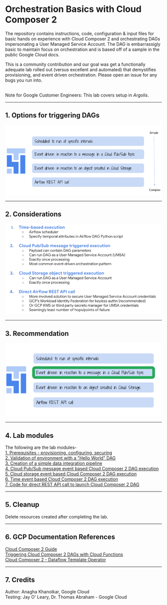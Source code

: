 # Orchestration Basics with Cloud Composer 2

The repository contains instructions, code, configuration & input files for basic hands on experience with Cloud Composer 2 and orchestrating DAGs impersonating a User Managed Service Account. The DAG is embarrassigly basic to maintain focus on orchestration and is based off of a sample in the public Google Cloud docs.<br>

This is a community contribution and our goal was get a functionally adequate lab rolled out (versus excellent and automated) that demystifies provisioning, and event driven orchestration. Please open an issue for any bugs you run into. <br><br>

Note for Google Customer Engineers: This lab covers setup in *Argolis*.<br>

<hr>

## 1. Options for triggering DAGs

![Options](09-images/00-Options.png)

<hr>

## 2. Considerations

![Recommended](09-images/02-Considerations.png)

<hr>

## 3. Recommendation

![Considerations](09-images/01-Recommended.png)

<hr>

## 4. Lab modules

The following are the lab modules-<br>
[1. Prerequisites - provisioning, configuring, securing](02-prerequisites.md) <BR>
[2. Validation of environment with a "Hello World" DAG](03-hello-world-dag.md) <BR>
[3. Creation of a simple data integration pipeline](04-data-integration-dag.md) <BR>
[4. Cloud Pub/Sub message event based Cloud Composer 2 DAG execution](05-edo-pubsub-event.md) <BR>
[5. Cloud storage event based Cloud Composer 2 DAG execution](06-edo-gcs-event.md) <BR>
[6. Time event based Cloud Composer 2 DAG execution](07-edo-time.md) <BR>
[7. Code for direct REST API call to launch Cloud Composer 2 DAG](08-rest-api-call.md) <BR>

  <hr>
  
## 5. Cleanup

Delete resources created after completing the lab.
  
  <hr>
  
## 6. GCP Documentation References

[Cloud Composer 2 Guide](https://cloud.google.com/composer/docs/composer-2/quickstart)<BR>
[Triggering Cloud Composer 2 DAGs with Cloud Functions](https://cloud.google.com/composer/docs/composer-2/triggering-with-gcf)<BR>
[Cloud Composer 2 - Dataflow Template Operator](https://cloud.google.com/composer/docs/how-to/using/using-dataflow-template-operator)
  
  <hr>

## 7. Credits

Author: Anagha Khanolkar, Google Cloud<br>
Testing: Jay O' Leary, Dr. Thomas Abraham - Google Cloud

